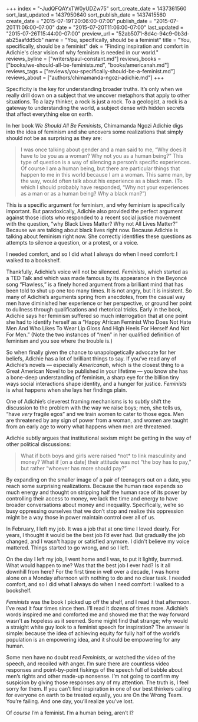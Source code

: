 +++
index = "-JudQFQAYxTW0yUDZw75"
sort_create_date = 1437361560
sort_last_updated = 1437950640
sort_publish_date = 1437415560
create_date = "2015-07-19T20:06:00-07:00"
publish_date = "2015-07-20T11:06:00-07:00"
date = "2015-07-20T11:06:00-07:00"
last_updated = "2015-07-26T15:44:00-07:00"
preview_url = "52ab5071-8d4c-94c9-0b3d-ab25aafdd5cb"
name = "You, specifically, should be a feminist"
title = "You, specifically, should be a feminist"
dek = "Finding inspiration and comfort in Adichie's clear vision of why feminism is needed in our world."
reviews_byline = ["writers/paul-constant.md"]
reviews_books = ["books/we-should-all-be-feminists.md", "books/americanah.md"]
reviews_tags = ["reviews/you-specifically-should-be-a-feminist.md"]
reviews_about = ["authors/chimamanda-ngozi-adichie.md"]
+++

Specificity is the key for understanding broader truths. It’s only when we really drill down on a subject that we uncover metaphors that apply to other situations. To a lazy thinker, a rock is just a rock. To a geologist, a rock is a gateway to understanding the world, a subject dense with hidden secrets that affect everything else on earth. 

In her book *We Should All Be Feminists*, Chimamanda Ngozi Adichie digs into the idea of feminism and she uncovers some realizations that simply should not be as surprising as they are:

<blockquote>I was once talking about gender and a man said to me, “Why does it have to be you as a woman? Why not you as a human being?” This type of question is a way of silencing a person’s specific experiences. Of course I am a human being, but there are particular things that happen to me in this world because I am a woman. This same man, by the way, would often talk about his experience as a black man. (To which I should probably have responded, “Why not your experiences as a man or as a human being? Why a black man?”)</blockquote>

This is a specific argument for feminism, and why feminism is specifically important. But paradoxically, Adichie also provided the perfect argument against those idiots who responded to a recent social justice movement with the question, “why Black Lives Matter? Why not All Lives Matter?” Because we are talking about black lives right now. Because Adichie is talking about feminism right now. She correctly identifies these questions as attempts to silence a question, or a protest, or a voice.

<p class="pull-quote"> I needed comfort, and so I did what I always do when I need comfort: I walked to a bookshelf. </p>


Thankfully, Adichie’s voice will not be silenced. *Feminists*, which started as a TED Talk and which was made famous by its appearance in the Beyoncé song “Flawless,” is a finely honed argument from a brilliant mind that has been told to shut up one too many times. It is not angry, but it is insistent. So many of Adichie’s arguments spring from anecdotes, from the casual way men have diminished her experience or her perspective, or ground her point to dullness through qualifications and rhetorical tricks. Early in the book, Adichie says her feminism suffered so much interrogation that at one point she had to identify herself as a “Happy African Feminist Who Does Not Hate Men And Who Likes To Wear Lip Gloss And High Heels For Herself And Not For Men.” (Note the two instances of “men” in her qualified definition of feminism and you see where the trouble is.)

So when finally given the chance to unapologetically advocate for her beliefs, Adichie has a lot of brilliant things to say. If you’ve read any of Adichie’s novels — especially *Americanah*, which is the closest thing to a Great American Novel to be published in your lifetime — you know she has a bone-deep understanding of feminism, a sharp eye for the billion tiny ways social interactions shape identity, and a hunger for justice. *Feminists* is what happens when she lays her findings plain.

<div class="break"></div>

One of Adichie’s cleverest framing mechanisms is to subtly shift the discussion to the problem with the way we raise boys; men, she tells us, “have *very* fragile egos” and we train women to cater to those egos. Men are threatened by any sign of power from a woman, and women are taught from an early age to worry what happens when men are threatened.

Adichie subtly argues that institutional sexism might be getting in the way of other political discussions:

<blockquote>What if both boys and girls were raised *not* to link masculinity and money? What if [on a date] their attitude was not “the boy has to pay,” but rather “whoever has more should pay?”</blockquote>

By expanding on the smaller image of a pair of teenagers out on a date, you reach some surprising realizations. Because the human race expends so much energy and thought on stripping half the human race of its power by controlling their access to money, we lack the time and energy to have broader conversations about money and inequality. Specifically, we’re so busy oppressing ourselves that we don’t stop and realize this oppression might be a way those in power maintain control over all of us.

<div class="break"></div>

In February, I left my job. It was a job that at one time I loved dearly. For years, I thought it would be the best job I’d ever had. But gradually the job changed, and I wasn't happy or satisfied anymore. I didn't believe my voice mattered. Things started to go wrong, and so I left.

On the day I left my job, I went home and I was, to put it lightly, bummed. What would happen to me? Was that the best job I ever had? Is it all downhill from here? For the first time in well over a decade, I was home alone on a Monday afternoon with nothing to do and no clear task. I needed comfort, and so I did what I always do when I need comfort: I walked to a bookshelf.

*Feminists* was the book I picked up off the shelf, and I read it that afternoon. I’ve read it four times since then. I’ll read it dozens of times more. Adichie’s words inspired me and comforted me and showed me that the way forward wasn't as hopeless as it seemed. Some might find that strange; why would a straight white guy look to a feminist speech for inspiration? The answer is simple: because the idea of achieving equity for fully half of the world’s population is an empowering idea, and it should be empowering for any human.

Some men have no doubt read *Feminists*, or watched the video of the speech, and recoiled with anger. I’m sure there are countless video responses and point-by-point fiskings of the speech full of babble about men’s rights and other made-up nonsense. I’m not going to confirm my suspicion by giving those responses any of my attention. The truth is, I feel sorry for them. If you can’t find inspiration in one of our best thinkers calling for everyone on earth to be treated equally, you are On the Wrong Team. You’re failing. And one day, you’ll realize you’ve lost.

Of *course* I’m a feminist. I’m a human being, aren’t I? 